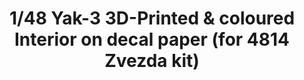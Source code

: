 ---
layout: product
title: "1/48 Yak-3 3D-Printed & coloured Interior on decal paper (for 4814 Zvezda kit)"
price: "1300" 
desc: "3D Dekal"
img_path: "/assets/img/QD48001.webp"
brand: "Quinta Studio"
available: false
special_offer: false
new: false
soon: false
cat: "010000"
subcat: "016000"
subsubcat: "0N/A"
sifra: "QD48001"
popular: false
spec: false
---